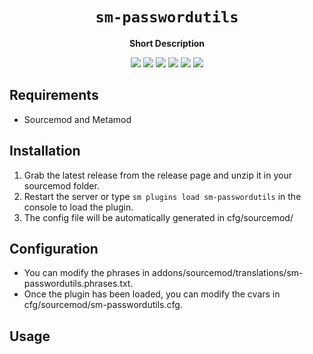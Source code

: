<div align="center">
  <h1><code>sm-passwordutils</code></h1>
  <p>
    <strong>Short Description</strong>
  </p>
  <p style="margin-bottom: 0.5ex;">
    <img
        src="https://img.shields.io/github/downloads//sm-passwordutils/total"
    />
    <img
        src="https://img.shields.io/github/last-commit//sm-passwordutils"
    />
    <img
        src="https://img.shields.io/github/issues//sm-passwordutils"
    />
    <img
        src="https://img.shields.io/github/issues-closed//sm-passwordutils"
    />
    <img
        src="https://img.shields.io/github/repo-size//sm-passwordutils"
    />
    <img
        src="https://img.shields.io/github/workflow/status//sm-passwordutils/Compile%20and%20release"
    />
  </p>
</div>


## Requirements ##
- Sourcemod and Metamod


## Installation ##
1. Grab the latest release from the release page and unzip it in your sourcemod folder.
2. Restart the server or type `sm plugins load sm-passwordutils` in the console to load the plugin.
3. The config file will be automatically generated in cfg/sourcemod/

## Configuration ##
- You can modify the phrases in addons/sourcemod/translations/sm-passwordutils.phrases.txt.
- Once the plugin has been loaded, you can modify the cvars in cfg/sourcemod/sm-passwordutils.cfg.


## Usage ##
